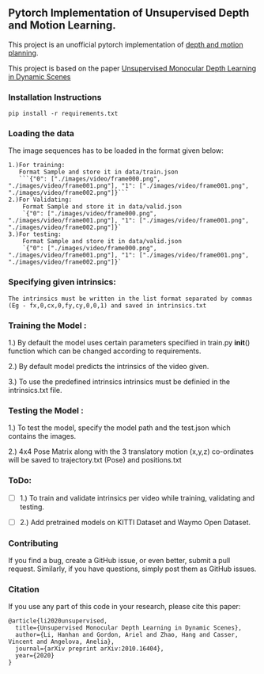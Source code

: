 ## Pytorch Implementation of Unsupervised Depth and Motion Learning.

This project is an unofficial pytorch implementation of [depth and motion planning](https://github.com/google-research/google-research/tree/master/depth_and_motion_learning).

This project is based on the paper [Unsupervised Monocular Depth Learning in Dynamic Scenes](https://arxiv.org/abs/2010.16404)

### Installation Instructions
    pip install -r requirements.txt


### Loading the data 
The image sequences has to be loaded in the format given below:
    
    1.)For training:
       Format Sample and store it in data/train.json
       ```{"0": ["./images/video/frame000.png", "./images/video/frame001.png"], "1": ["./images/video/frame001.png", "./images/video/frame002.png"]}```
    2.)For Validating:
        Format Sample and store it in data/valid.json
        `{"0": ["./images/video/frame000.png", "./images/video/frame001.png"], "1": ["./images/video/frame001.png", "./images/video/frame002.png"]}`
    3.)For testing:
        Format Sample and store it in data/valid.json
        `{"0": ["./images/video/frame000.png", "./images/video/frame001.png"], "1": ["./images/video/frame001.png", "./images/video/frame002.png"]}`


### Specifying given intrinsics:
    The intrinsics must be written in the list format separated by commas (Eg - fx,0,cx,0,fy,cy,0,0,1) and saved in intrinsics.txt


### Training the Model :
   1.) By default the model uses certain parameters specified in train.py __init__() function which can be changed according to requirements.
   
   2.) By default model predicts the intrinsics of the video given.
   
   3.) To use the predefined intrinsics intrinsics must be definied in the intrinsics.txt file.

### Testing the Model :
   1.) To test the model, specify the model path and the test.json which contains the images.
    
   2.) 4x4 Pose Matrix along with the 3 translatory motion (x,y,z) co-ordinates will be saved to trajectory.txt (Pose) and positions.txt

### ToDo:
   - [ ] 1.) To train and validate intrinsics per video while training, validating and testing.
   
   - [ ] 2.) Add pretrained models on KITTI Dataset and Waymo Open Dataset.

### Contributing
If you find a bug, create a GitHub issue, or even better, submit a pull request. 
Similarly, if you have questions, simply post them as GitHub issues.

### Citation
If you use any part of this code in your research, please cite this paper:

    @article{li2020unsupervised,
      title={Unsupervised Monocular Depth Learning in Dynamic Scenes},
      author={Li, Hanhan and Gordon, Ariel and Zhao, Hang and Casser, Vincent and Angelova, Anelia},
      journal={arXiv preprint arXiv:2010.16404},
      year={2020}
    }
